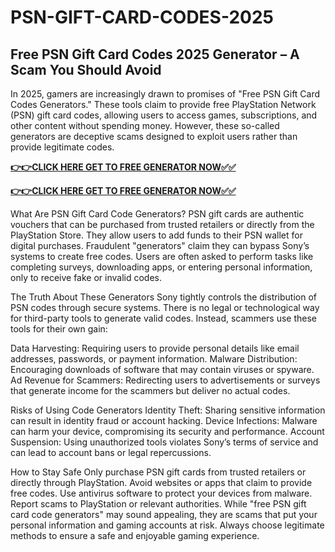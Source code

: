 # PSN-GIFT-CARD-CODES-2025

## Free PSN Gift Card Codes 2025 Generator – A Scam You Should Avoid

In 2025, gamers are increasingly drawn to promises of "Free PSN Gift Card Codes Generators." These tools claim to provide free PlayStation Network (PSN) gift card codes, allowing users to access games, subscriptions, and other content without spending money. However, these so-called generators are deceptive scams designed to exploit users rather than provide legitimate codes.

[**👉👉CLICK HERE GET TO FREE GENERATOR NOW✅✅**](https://raj-review.com/psnxyzq)


[**👉👉CLICK HERE GET TO FREE GENERATOR NOW✅✅**](https://raj-review.com/psnxyzq)

What Are PSN Gift Card Code Generators?
PSN gift cards are authentic vouchers that can be purchased from trusted retailers or directly from the PlayStation Store. They allow users to add funds to their PSN wallet for digital purchases. Fraudulent "generators" claim they can bypass Sony’s systems to create free codes. Users are often asked to perform tasks like completing surveys, downloading apps, or entering personal information, only to receive fake or invalid codes.

The Truth About These Generators
Sony tightly controls the distribution of PSN codes through secure systems. There is no legal or technological way for third-party tools to generate valid codes. Instead, scammers use these tools for their own gain:

Data Harvesting: Requiring users to provide personal details like email addresses, passwords, or payment information.
Malware Distribution: Encouraging downloads of software that may contain viruses or spyware.
Ad Revenue for Scammers: Redirecting users to advertisements or surveys that generate income for the scammers but deliver no actual codes.

Risks of Using Code Generators
Identity Theft: Sharing sensitive information can result in identity fraud or account hacking.
Device Infections: Malware can harm your device, compromising its security and performance.
Account Suspension: Using unauthorized tools violates Sony’s terms of service and can lead to account bans or legal repercussions.

How to Stay Safe
Only purchase PSN gift cards from trusted retailers or directly through PlayStation.
Avoid websites or apps that claim to provide free codes.
Use antivirus software to protect your devices from malware.
Report scams to PlayStation or relevant authorities.
While "free PSN gift card code generators" may sound appealing, they are scams that put your personal information and gaming accounts at risk. Always choose legitimate methods to ensure a safe and enjoyable gaming experience.
